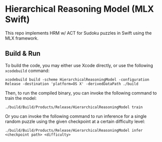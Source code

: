 # Hierarchical Reasoning Model (MLX Swift)

This repo implements HRM w/ ACT for Sudoku puzzles in Swift using the MLX framework.

## Build & Run

To build the code, you may either use Xcode directly, or use the following `xcodebuild` command:

```
xcodebuild build -scheme HierarchicalReasoningModel -configuration Release -destination 'platform=OS X' -derivedDataPath ./build
```

Then, to run the compiled binary, you can invoke the following command to train the model:

```
./build/Build/Products/Release/HierarchicalReasoningModel train
```

Or you can invoke the following command to run inference for a single random puzzle using the given checkpoint at a certain difficulty level:

```
./build/Build/Products/Release/HierarchicalReasoningModel infer <checkpoint path> <difficulty>
```
